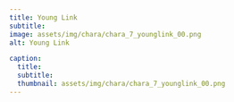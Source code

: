 ```yaml
---
title: Young Link
subtitle: 
image: assets/img/chara/chara_7_younglink_00.png
alt: Young Link

caption:
  title:
  subtitle: 
  thumbnail: assets/img/chara/chara_7_younglink_00.png
---
```

